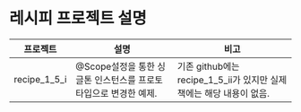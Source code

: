# 레시피 프로젝트 설명 

| 프로젝트         | 설명                                                                                     |비고|
|--------------|----------------------------------------------------------------------------------------|---|
| recipe_1_5_i | @Scope설정을 통한 싱글톤 인스턴스를 프로토타입으로 변경한 예제.|기존 github에는 recipe_1_5_ii가 있지만 실제 책에는 해당 내용이 없음.|

